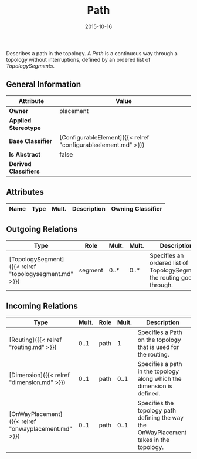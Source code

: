 ﻿---
title: Path
toc: false
type: specs
date: "2015-10-16"
draft: false
specification: VEC
version: 1.1.2
documentType: "Recommendation"
elementType: Class
classes:
  - Path
menu_name: vec-1.1.2
---
<p> Describes a path in the topology. A <i>Path</i> is a continuous way through a topology without interruptions, defined by an ordered list of <i>TopologySegments</i>.      </p>

## General Information

| Attribute               | Value |
|-------------------------|-------|
| **Owner**               | placement |
| **Applied Stereotype**  |   |
| **Base Classifier**     | [ConfigurableElement]({{< relref "configurableelement.md" >}})<br/>  |
| **Is Abstract**         | false |
| **Derived Classifiers** |   |

## Attributes
|  Name  |  Type  |  Mult.  |  Description  |  Owning Classifier  |
|--------|--------|---------|---------------|--------------|

## Outgoing Relations
|    Type  |   Role   |   Mult.   |   Mult.   |   Description   |
|----------|----------|-----------|-----------|-----------------|
| [TopologySegment]({{< relref "topologysegment.md" >}}) | segment | 0..* | 0..* | Specifies an ordered list of TopologySegments the routing goes through. |
##  Incoming Relations
|    Type  |   Mult.  |   Role    |   Mult.   |   Description  |
|----------|----------|-----------|-----------|----------------|
| [Routing]({{< relref "routing.md" >}}) | 0..1 | path | 1 | Specifies a Path on the topology that is used for the routing. |
| [Dimension]({{< relref "dimension.md" >}}) | 0..1 | path | 0..1 | Specifies a path in the topology along which the dimension is defined. |
| [OnWayPlacement]({{< relref "onwayplacement.md" >}}) | 0..1 | path | 0..1 | Specifies the topology path defining the way the OnWayPlacement takes in the topology. |

